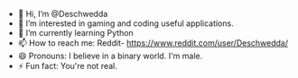 - 👋 Hi, I’m @Deschwedda
- 👀 I’m interested in gaming and coding useful applications.
- 🌱 I’m currently learning Python
- 📫 How to reach me: Reddit- https://www.reddit.com/user/Deschwedda/
- 😄 Pronouns: I believe in a binary world. I'm male. 
- ⚡ Fun fact: You're not real.

<!---
Deschwedda/Deschwedda is a ✨ special ✨ repository because its `README.md` (this file) appears on your GitHub profile.
You can click the Preview link to take a look at your changes.
--->
